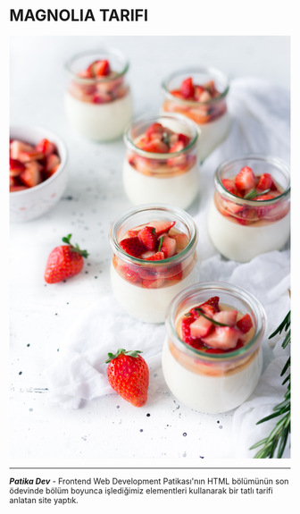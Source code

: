 # MAGNOLIA TARIFI

![magnolia](img/magnolia-dessert.jpg)

---

**_Patika Dev_** - Frontend Web Development Patikası'nın HTML bölümünün son ödevinde bölüm boyunca işlediğimiz elementleri kullanarak bir tatlı tarifi anlatan site yaptık.
